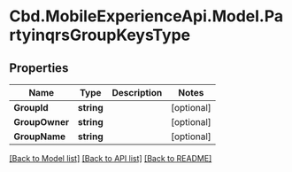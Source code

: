 # Cbd.MobileExperienceApi.Model.PartyinqrsGroupKeysType

## Properties

Name | Type | Description | Notes
------------ | ------------- | ------------- | -------------
**GroupId** | **string** |  | [optional] 
**GroupOwner** | **string** |  | [optional] 
**GroupName** | **string** |  | [optional] 

[[Back to Model list]](../README.md#documentation-for-models) [[Back to API list]](../README.md#documentation-for-api-endpoints) [[Back to README]](../README.md)

